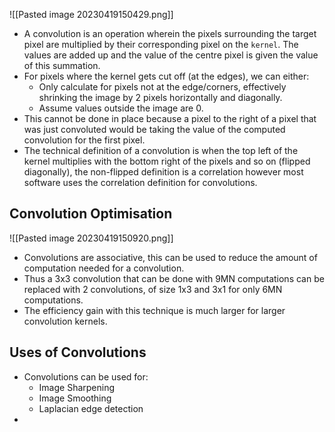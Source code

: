 ![[Pasted image 20230419150429.png]]
* A convolution is an operation wherein the pixels surrounding the target pixel are multiplied by their corresponding pixel on the `kernel`. The values are added up and the value of the centre pixel is given the value of this summation.
* For pixels where the kernel gets cut off (at the edges), we can either:
	* Only calculate for pixels not at the edge/corners, effectively shrinking the image by 2 pixels horizontally and diagonally.
	* Assume values outside the image are 0.
* This cannot be done in place because a pixel to the right of a pixel that was just convoluted would be taking the value of the computed convolution for the first pixel.
* The technical definition of a convolution is when the top left of the kernel multiplies with the bottom right of the pixels and so on (flipped diagonally), the non-flipped definition is a correlation however most software uses the correlation definition for convolutions.

## Convolution Optimisation
![[Pasted image 20230419150920.png]]
* Convolutions are associative, this can be used to reduce the amount of computation needed for a convolution.
* Thus a 3x3 convolution that can be done with 9MN computations can be replaced with 2 convolutions, of size 1x3 and 3x1 for only 6MN computations.
* The efficiency gain with this technique is much larger for larger convolution kernels.

## Uses of Convolutions
* Convolutions can be used for:
	* Image Sharpening
	* Image Smoothing
	* Laplacian edge detection
* 